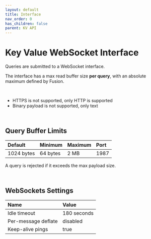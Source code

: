 ```yaml
---
layout: default
title: Interface
nav_order: 0
has_children: false
parent: KV API
---
```



# Key Value WebSocket Interface
Queries are submitted to a WebSocket interface.

The interface has a max read buffer size **per query**, with an absolute maximum defined by Fusion.

<br/>

- HTTPS is not supported, only HTTP is supported
- Binary payload is not supported, only text

<br/>

## Query Buffer Limits

| Default     | Minimum   | Maximum     | Port  |
|:---         |:---       |:---         |:---   |
| 1024 bytes  | 64 bytes  | 2 MB        | 1987  |

A query is rejected if it exceeds the max payload size.

<br/>

## WebSockets Settings

| Name              | Value |
|:---               |:---   |
|Idle timeout       | 180 seconds |
|Per-message deflate| disabled |
|Keep-alive pings   | true |

